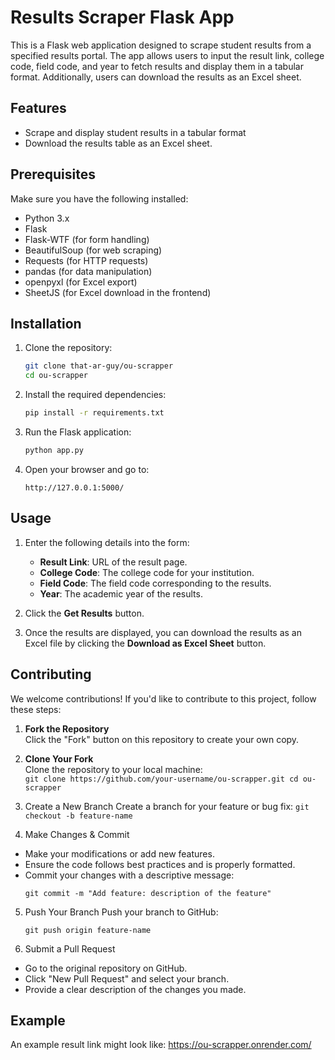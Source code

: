 # Results Scraper Flask App

This is a Flask web application designed to scrape student results from a specified results portal. The app allows users to input the result link, college code, field code, and year to fetch results and display them in a tabular format. Additionally, users can download the results as an Excel sheet.

## Features

- Scrape and display student results in a tabular format
- Download the results table as an Excel sheet.

## Prerequisites

Make sure you have the following installed:

- Python 3.x
- Flask
- Flask-WTF (for form handling)
- BeautifulSoup (for web scraping)
- Requests (for HTTP requests)
- pandas (for data manipulation)
- openpyxl (for Excel export)
- SheetJS (for Excel download in the frontend)

## Installation

1. Clone the repository:

    ```bash
    git clone that-ar-guy/ou-scrapper
    cd ou-scrapper
    ```

2. Install the required dependencies:

    ```bash
    pip install -r requirements.txt
    ```

3. Run the Flask application:

    ```bash
    python app.py
    ```

4. Open your browser and go to:

    ```
    http://127.0.0.1:5000/
    ```

## Usage

1. Enter the following details into the form:
   - **Result Link**: URL of the result page.
   - **College Code**: The college code for your institution.
   - **Field Code**: The field code corresponding to the results.
   - **Year**: The academic year of the results.

2. Click the **Get Results** button.


3. Once the results are displayed, you can download the results as an Excel file by clicking the **Download as Excel Sheet** button.

## Contributing

We welcome contributions! If you'd like to contribute to this project, follow these steps:

1. **Fork the Repository**  
   Click the "Fork" button on this repository to create your own copy.

2. **Clone Your Fork**  
   Clone the repository to your local machine:  
       ```
       git clone https://github.com/your-username/ou-scrapper.git
       cd ou-scrapper
       ```
3. Create a New Branch
    Create a branch for your feature or bug fix:
        ```
        git checkout -b feature-name
        ```
4. Make Changes & Commit

- Make your modifications or add new features.
- Ensure the code follows best practices and is properly formatted.
- Commit your changes with a descriptive message:
    ```
    git commit -m "Add feature: description of the feature"
    ```
5. Push Your Branch
Push your branch to GitHub:
    ```
    git push origin feature-name
    ```

6. Submit a Pull Request

- Go to the original repository on GitHub.
- Click "New Pull Request" and select your branch.
- Provide a clear description of the changes you made.


## Example

An example result link might look like: https://ou-scrapper.onrender.com/

